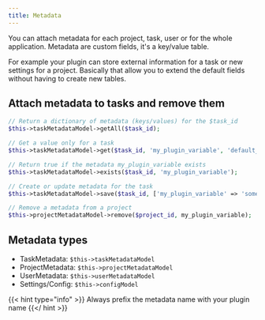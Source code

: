```yaml
---
title: Metadata
---
```


You can attach metadata for each project, task, user or for the whole
application. Metadata are custom fields, it's a key/value table.

For example your plugin can store external information for a task or new
settings for a project. Basically that allow you to extend the default
fields without having to create new tables.

Attach metadata to tasks and remove them
----------------------------------------

```php
// Return a dictionary of metadata (keys/values) for the $task_id
$this->taskMetadataModel->getAll($task_id);

// Get a value only for a task
$this->taskMetadataModel->get($task_id, 'my_plugin_variable', 'default_value');

// Return true if the metadata my_plugin_variable exists
$this->taskMetadataModel->exists($task_id, 'my_plugin_variable');

// Create or update metadata for the task
$this->taskMetadataModel->save($task_id, ['my_plugin_variable' => 'something']);

// Remove a metadata from a project
$this->projectMetadataModel->remove($project_id, my_plugin_variable);
```

Metadata types
--------------

- TaskMetadata: `$this->taskMetadataModel`
- ProjectMetadata: `$this->projectMetadataModel`
- UserMetadata: `$this->userMetadataModel`
- Settings/Config: `$this->configModel`

{{< hint type="info" >}}
Always prefix the metadata name with your plugin name
{{</ hint >}}
